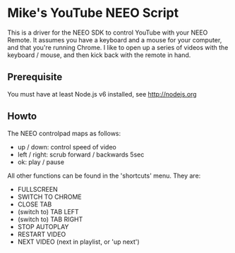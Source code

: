 # Mike's YouTube NEEO Script
This is a driver for the NEEO SDK to control YouTube with your NEEO Remote. It assumes you have a keyboard and a mouse for your computer, and that you're running Chrome. I like to open up a series of videos with the keyboard / mouse, and then kick back with the remote in hand.

## Prerequisite
 You must have at least Node.js v6 installed, see http://nodejs.org
 
## Howto
The NEEO controlpad maps as follows:
* up / down: control speed of video
* left / right: scrub forward / backwards 5sec
* ok: play / pause

All other functions can be found in the 'shortcuts' menu. They are:
* FULLSCREEN
* SWITCH TO CHROME
* CLOSE TAB
* (switch to) TAB LEFT
* (switch to) TAB RIGHT
* STOP AUTOPLAY
* RESTART VIDEO
* NEXT VIDEO (next in playlist, or 'up next')